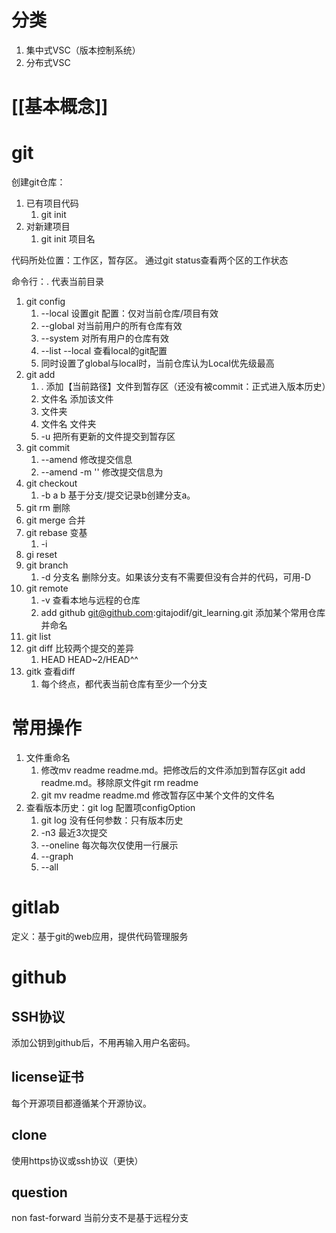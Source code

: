# 分类
1. 集中式VSC（版本控制系统）
2. 分布式VSC
# [[基本概念]]

# git

创建git仓库：
1. 已有项目代码
	1. git init
2. 对新建项目
	1. git init 项目名

代码所处位置：工作区，暂存区。
通过git status查看两个区的工作状态

命令行：. 代表当前目录

1. git config
	1. --local 设置git 配置：仅对当前仓库/项目有效
	2. --global 对当前用户的所有仓库有效
	3. --system 对所有用户的仓库有效
	4. --list --local 查看local的git配置
	5. 同时设置了global与local时，当前仓库认为Local优先级最高
2. git add
	1. . 添加【当前路径】文件到暂存区（还没有被commit：正式进入版本历史）
	2. 文件名 添加该文件
	3. 文件夹
	4. 文件名 文件夹
	5. -u 把所有更新的文件提交到暂存区
3. git commit
	1. --amend 修改提交信息
	2. --amend -m '' 修改提交信息为
4. git checkout 
	1.  -b a b 基于分支/提交记录b创建分支a。
5. git rm   删除
6. git merge 合并
7. git rebase 变基
	1. -i 
8. gi reset
9. git branch
	1. -d 分支名 删除分支。如果该分支有不需要但没有合并的代码，可用-D
10. git remote
	1. -v  查看本地与远程的仓库
	2. add github git@github.com:gitajodif/git_learning.git  添加某个常用仓库并命名
11. git list
12. git diff 比较两个提交的差异
	1. HEAD HEAD~2/HEAD^^
13. gitk 查看diff
	1. 每个终点，都代表当前仓库有至少一个分支
	
# 常用操作
1. 文件重命名
	1. 修改mv readme readme.md。把修改后的文件添加到暂存区git add readme.md。移除原文件git rm readme
	2. git mv readme readme.md  修改暂存区中某个文件的文件名
2. 查看版本历史：git log 配置项configOption
	1. git log 没有任何参数：只有版本历史
	2. -n3 最近3次提交
	3. --oneline 每次每次仅使用一行展示
	4. --graph
	5. --all
# gitlab
定义：基于git的web应用，提供代码管理服务
# github
## SSH协议
添加公钥到github后，不用再输入用户名密码。
## license证书
每个开源项目都遵循某个开源协议。
## clone
使用https协议或ssh协议（更快）

## question
non fast-forward 当前分支不是基于远程分支